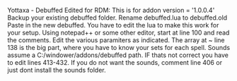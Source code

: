 Yottaxa - Debuffed Edited for RDM:
This is for addon version = '1.0.0.4'
Backup your existing debuffed folder.
Rename debuffed.lua to debuffed.old
Paste in the new debuffed. 
You have to edit the lua to make this work for your setup.
Using notepad++ or some other editor, start at line 100 and read the comments.
Edit the various paramiters as indicated.
The array at ~ line 138 is the big part, where you have to know your sets for each spell.
Sounds assume a C:/windower/addons/debuffed path. IF thats not correct you have to edit lines 413-432. 
If you do not want the sounds, comment line 406 or just dont install the sounds folder.
